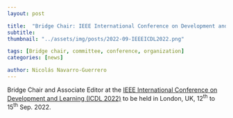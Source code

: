 ```yaml
---
layout: post

title:  "Bridge Chair: IEEE International Conference on Development and Learning (ICDL 2022)"
subtitle: 
thumbnail: "../assets/img/posts/2022-09-IEEEICDL2022.png"

tags: [Bridge chair, committee, conference, organization]
categories: [news]

author: Nicolás Navarro-Guerrero
---
```

Bridge Chair and Associate Editor at the <a target="_blank" href="https://ieeexplore.ieee.org/xpl/conhome/9962168/proceeding">IEEE International Conference on Development and Learning (ICDL 2022)</a> to be held in London, UK, 12<sup>th</sup> to 15<sup>th</sup> Sep. 2022.

<!--more-->

